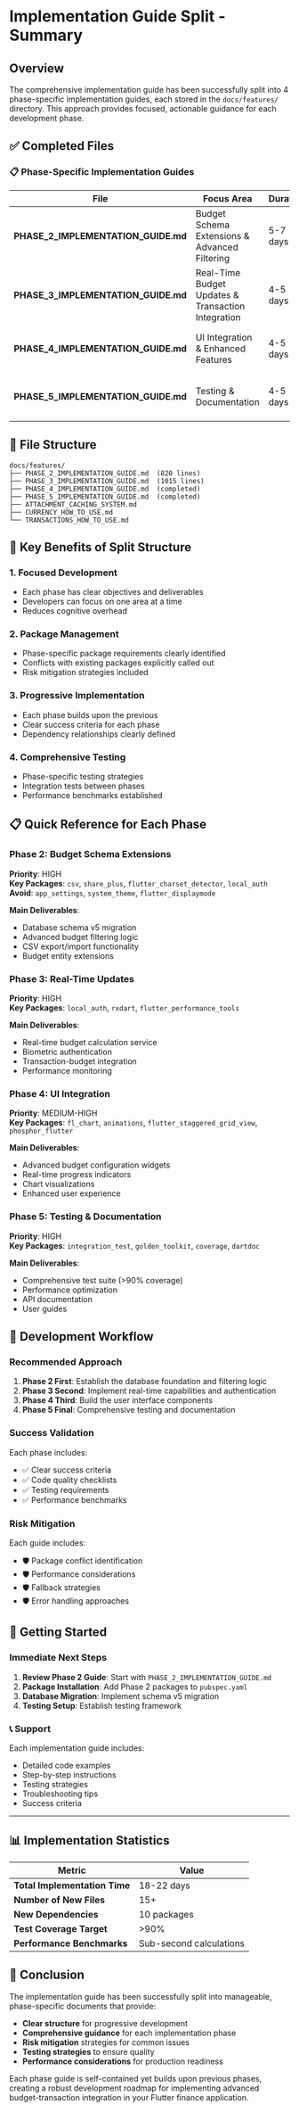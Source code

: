 # Implementation Guide Split - Summary

## Overview

The comprehensive implementation guide has been successfully split into 4 phase-specific implementation guides, each stored in the `docs/features/` directory. This approach provides focused, actionable guidance for each development phase.

## ✅ Completed Files

### 📋 Phase-Specific Implementation Guides

| File | Focus Area | Duration | Key Features |
|------|------------|----------|--------------|
| **PHASE_2_IMPLEMENTATION_GUIDE.md** | Budget Schema Extensions & Advanced Filtering | 5-7 days | Database migration, CSV export, filtering logic |
| **PHASE_3_IMPLEMENTATION_GUIDE.md** | Real-Time Budget Updates & Transaction Integration | 4-5 days | Live updates, biometric auth, performance monitoring |
| **PHASE_4_IMPLEMENTATION_GUIDE.md** | UI Integration & Enhanced Features | 4-5 days | Advanced widgets, charts, user experience |
| **PHASE_5_IMPLEMENTATION_GUIDE.md** | Testing & Documentation | 4-5 days | Comprehensive testing, performance optimization |

## 📁 File Structure

```
docs/features/
├── PHASE_2_IMPLEMENTATION_GUIDE.md  (820 lines)
├── PHASE_3_IMPLEMENTATION_GUIDE.md  (1015 lines)
├── PHASE_4_IMPLEMENTATION_GUIDE.md  (completed)
├── PHASE_5_IMPLEMENTATION_GUIDE.md  (completed)
├── ATTACHMENT_CACHING_SYSTEM.md
├── CURRENCY_HOW_TO_USE.md
└── TRANSACTIONS_HOW_TO_USE.md
```

## 🎯 Key Benefits of Split Structure

### 1. **Focused Development**
- Each phase has clear objectives and deliverables
- Developers can focus on one area at a time
- Reduces cognitive overhead

### 2. **Package Management**
- Phase-specific package requirements clearly identified
- Conflicts with existing packages explicitly called out
- Risk mitigation strategies included

### 3. **Progressive Implementation**
- Each phase builds upon the previous
- Clear success criteria for each phase
- Dependency relationships clearly defined

### 4. **Comprehensive Testing**
- Phase-specific testing strategies
- Integration tests between phases
- Performance benchmarks established

## 📋 Quick Reference for Each Phase

### Phase 2: Budget Schema Extensions
**Priority**: HIGH  
**Key Packages**: `csv`, `share_plus`, `flutter_charset_detector`, `local_auth`  
**Avoid**: `app_settings`, `system_theme`, `flutter_displaymode`  

**Main Deliverables**:
- Database schema v5 migration
- Advanced budget filtering logic
- CSV export/import functionality
- Budget entity extensions

### Phase 3: Real-Time Updates
**Priority**: HIGH  
**Key Packages**: `local_auth`, `rxdart`, `flutter_performance_tools`  

**Main Deliverables**:
- Real-time budget calculation service
- Biometric authentication
- Transaction-budget integration
- Performance monitoring

### Phase 4: UI Integration
**Priority**: MEDIUM-HIGH  
**Key Packages**: `fl_chart`, `animations`, `flutter_staggered_grid_view`, `phosphor_flutter`  

**Main Deliverables**:
- Advanced budget configuration widgets
- Real-time progress indicators
- Chart visualizations
- Enhanced user experience

### Phase 5: Testing & Documentation
**Priority**: HIGH  
**Key Packages**: `integration_test`, `golden_toolkit`, `coverage`, `dartdoc`  

**Main Deliverables**:
- Comprehensive test suite (>90% coverage)
- Performance optimization
- API documentation
- User guides

## 🔧 Development Workflow

### Recommended Approach

1. **Phase 2 First**: Establish the database foundation and filtering logic
2. **Phase 3 Second**: Implement real-time capabilities and authentication
3. **Phase 4 Third**: Build the user interface components
4. **Phase 5 Final**: Comprehensive testing and documentation

### Success Validation

Each phase includes:
- ✅ Clear success criteria
- ✅ Code quality checklists
- ✅ Testing requirements
- ✅ Performance benchmarks

### Risk Mitigation

Each guide includes:
- 🛡️ Package conflict identification
- 🛡️ Performance considerations
- 🛡️ Fallback strategies
- 🛡️ Error handling approaches

## 🚀 Getting Started

### Immediate Next Steps

1. **Review Phase 2 Guide**: Start with `PHASE_2_IMPLEMENTATION_GUIDE.md`
2. **Package Installation**: Add Phase 2 packages to `pubspec.yaml`
3. **Database Migration**: Implement schema v5 migration
4. **Testing Setup**: Establish testing framework

### 📞 Support

Each implementation guide includes:
- Detailed code examples
- Step-by-step instructions
- Testing strategies
- Troubleshooting tips
- Success criteria

---

## 📊 Implementation Statistics

| Metric | Value |
|--------|-------|
| **Total Implementation Time** | 18-22 days |
| **Number of New Files** | 15+ |
| **New Dependencies** | 10 packages |
| **Test Coverage Target** | >90% |
| **Performance Benchmarks** | Sub-second calculations |

## 🎉 Conclusion

The implementation guide has been successfully split into manageable, phase-specific documents that provide:

- **Clear structure** for progressive development
- **Comprehensive guidance** for each implementation phase
- **Risk mitigation** strategies for common issues
- **Testing strategies** to ensure quality
- **Performance considerations** for production readiness

Each phase guide is self-contained yet builds upon previous phases, creating a robust development roadmap for implementing advanced budget-transaction integration in your Flutter finance application.
